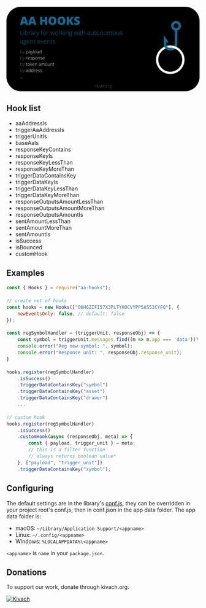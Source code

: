 
![AA hooks](/public/img.svg)


## Hook list
- aaAddressIs
- triggerAaAddressIs
- triggerUnitIs
- baseAaIs
- responseKeyContains
- responseKeyIs
- responseKeyLessThan
- responseKeyMoreThan
- triggerDataContainsKey
- triggerDataKeyIs
- triggerDataKeyLessThan
- triggerDataKeyMoreThan
- responseOutputsAmountLessThan
- responseOutputsAmountMoreThan
- responseOutputsAmountIs
- sentAmountLessThan
- sentAmountMoreThan
- sentAmountIs
- isSuccess
- isBounced
- customHook

## Examples

```js
const { Hooks } = require("aa-hooks");

// create net of hooks
const hooks = new Hooks(["O6H6ZIFI57X3PLTYHOCVYPP5A553CYFQ"], {
    newEventsOnly: false, // default: false
});

const regSymbolHandler = (triggerUnit, responseObj) => {
    const symbol = triggerUnit.messages.find((m => m.app === 'data'))?.payload?.symbol;
    console.error("Reg new symbol: ", symbol);
    console.error("Response unit: ", responseObj.response_unit);
}

hooks.register(regSymbolHandler)
    .isSuccess()
    .triggerDataContainsKey("symbol")
    .triggerDataContainsKey("asset")
    .triggerDataContainsKey("drawer")
    ...
    
// custom hook
hooks.register(regSymbolHandler)
    .isSuccess()
    .customHook(async (responseObj, meta) => {
        const { payload, trigger_unit } = meta;
        // this is a filter function
        // always returns boolean value*
    }, ["payload", "trigger_unit"])
    .triggerDataContainsKey("symbol");
```



## Configuring

The default settings are in the library's [conf.js](https://github.com/byteball/ocore/blob/master/conf.js), they can be overridden in your project root's conf.js, then in conf.json in the app data folder.  The app data folder is:

* macOS: `~/Library/Application Support/<appname>`
* Linux: `~/.config/<appname>`
* Windows: `%LOCALAPPDATA%\<appname>`

`<appname>` is `name` in your `package.json`.

## Donations

To support our work, donate through kivach.org.

[![Kivach](https://kivach.org/api/banner?repo=byteball/aa-hooks)](https://kivach.org/repo/byteball/aa-hooks)